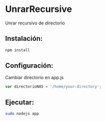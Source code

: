 # UnrarRecursive

Unrar recursivo de directorio

## Instalación:
```bash
npm install
```

## Configuración:
Cambiar directorio en app.js 
```javascript
var directorioNAS = '/home/your-directory';
```


## Ejecutar:
```bash
sudo nodejs app
```
